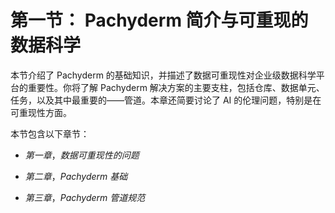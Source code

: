 # 第一节： Pachyderm 简介与可重现的数据科学

本节介绍了 Pachyderm 的基础知识，并描述了数据可重现性对企业级数据科学平台的重要性。你将了解 Pachyderm 解决方案的主要支柱，包括仓库、数据单元、任务，以及其中最重要的——管道。本章还简要讨论了 AI 的伦理问题，特别是在可重现性方面。

本节包含以下章节：

+   *第一章*，*数据可重现性的问题*

+   *第二章*，*Pachyderm 基础*

+   *第三章*，*Pachyderm 管道规范*
